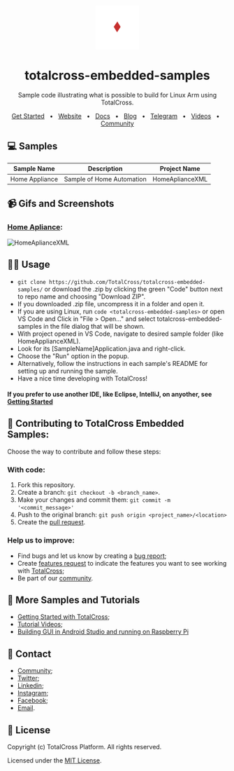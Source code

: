 <div align="center"> <a href="https://totalcross.com/" target="_blank"> <img src="https://github.com/TotalCross/totalcross/blob/master/totalcross.gif" alt="totalcross logo"/></a></div>

<div align="center"> 
<h1> totalcross-embedded-samples </h1> </div>
<p align="center">Sample code illustrating what is possible to build for Linux Arm using TotalCross. </strong></em></p>

<div align="center">
  <a href="https://learn.totalcross.com/documentation/get-started" target="_blank">Get Started</a>
  <span>&nbsp;&nbsp;•&nbsp;&nbsp;</span>
  <a href="https://totalcross.com/" target="_blank">Website</a>
  <span>&nbsp;&nbsp;•&nbsp;&nbsp;</span>
  <a href="http://learn.totalcross.com/" target="_blank">Docs</a>
  <span>&nbsp;&nbsp;•&nbsp;&nbsp;</span>
  <a href="https://medium.com/totalcross-community" target="_blank">Blog</a>
  <span>&nbsp;&nbsp;•&nbsp;&nbsp;</span>
  <a href="https://t.me/totalcrosscommunity" target="_blank">Telegram</a>
  <span>&nbsp;&nbsp;•&nbsp;&nbsp;</span>
  <a href="https://www.youtube.com/c/totalcross" target="_blank">Videos</a>
  <span>&nbsp;&nbsp;•&nbsp;&nbsp;</span>
  <a href="https://totalcross.com/community/" target="_blank">Community</a>
</div>

## 💻 Samples

|Sample Name | Description | Project Name  | 
|:-:|---|---|
| Home Appliance | Sample of Home Automation| HomeAplianceXML |     

## 📹 Gifs and Screenshots
### [Home Apliance](https://www.youtube.com/watch?v=ZX_cpSDUCxI&feature=youtu.be):


![HomeAplianceXML](https://github.com/TotalCross/totalcross-embedded-samples/blob/master/samples_images/R4L7x9T850.gif)

## :woman_technologist: Usage

- `git clone https://github.com/TotalCross/totalcross-embedded-samples/` or download the .zip by clicking the green "Code" button next to repo name and choosing "Download ZIP".
- If you downloaded .zip file, uncompress it in a folder and open it.
- If you are using Linux, run `code <totalcross-embedded-samples>` or open VS Code and Click in "File > Open..." and select totalcross-embedded-samples in the file dialog that will be shown.
- With project opened in VS Code, navigate to desired sample folder (like HomeApplianceXML).
- Look for its [SampleName]Application.java and right-click.
- Choose the "Run" option in the popup.
- Alternatively, follow the instructions in each sample's README for setting up and running the sample.
- Have a nice time developing with TotalCross!

#### If you prefer to use another IDE, like Eclipse, IntelliJ, on anyother, see [Getting Started](https://learn.totalcross.com/documentation/get-started)


## 🚧 Contributing to TotalCross Embedded Samples:
Choose the way to contribute and follow these steps:

### With code:
1. Fork this repository.
2. Create a branch: `git checkout -b <branch_name>`.
3. Make your changes and commit them: `git commit -m '<commit_message>'`
4. Push to the original branch: `git push origin <project_name>/<location>`
5. Create the [pull request](https://help.github.com/en/github/collaborating-with-issues-and-pull-requests/creating-a-pull-request).

### Help us to improve:
* Find bugs and let us know by creating a [bug report](https://github.com/TotalCross/totalcross-embedded-samples/issues/new?assignees=VaneskaSousa&labels=bug&template=bug_report.md&title=);
* Create [features request](https://github.com/TotalCross/totalcross-embedded-samples/issues/new?assignees=VaneskaSousa&labels=enhancement&template=feature_request.md&title=) to indicate the features you want to see working with [TotalCross](https://totalcross.com/);
* Be part of our [community](https://t.me/totalcrosscommunity).

## 📖 More Samples and Tutorials 
* [Getting Started with TotalCross](https://learn.totalcross.com/documentation/get-started);
* [Tutorial Videos](https://www.youtube.com/channel/UCSXUBRBC4Ec3_o9R7-3XX-w);
* [Building GUI in Android Studio and running on Raspberry Pi](https://www.youtube.com/watch?v=7o3p14wQPsE)

## 📢 Contact
* [Community](https://t.me/totalcrosscommunity);
* [Twitter](https://twitter.com/totalcross);
* [Linkedin](https://linkedin.com/company/totalcross);
* [Instagram](https://www.instagram.com/totalcross/);
* [Facebook](www.facebook.com/TotalCross/);
* [Email](mailto:vaneska.sousa@totalcross.com).

## :page_facing_up: License
Copyright (c) TotalCross Platform. All rights reserved.

Licensed under the [MIT License](https://github.com/TotalCross/totalcross-embedded-samples/blob/master/LICENSE).
